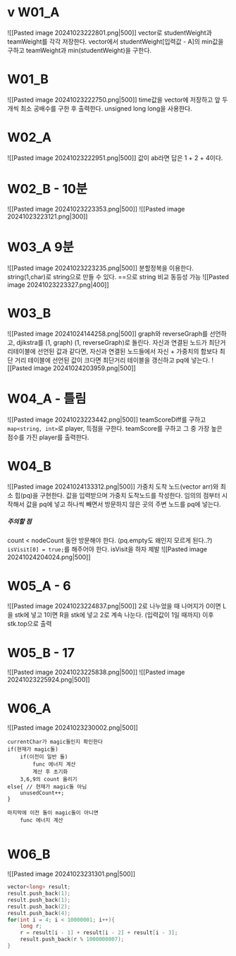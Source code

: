 # v W01_A
![[Pasted image 20241023222801.png|500]]
vector로 studentWeight과 teamWeight를 각각 저장한다.
vector에서 studentWeight\[입력값 - A]의 min값을 구하고
teamWeight과 min(studentWeight)을 구한다.
# W01_B
![[Pasted image 20241023222750.png|500]]
time값을 vector에 저장하고 
앞 두개씩 최소 공배수를 구한 후 출력한다.
unsigned long long을 사용한다.
# W02_A
![[Pasted image 20241023222951.png|500]]
값이 ab라면 답은 1 + 2 + 4이다.
# W02_B - 10분
![[Pasted image 20241023223353.png|500]]
![[Pasted image 20241023223121.png|300]]
# W03_A 9분
![[Pasted image 20241023223235.png|500]]
분할정복을 이용한다.
string(1,char)로 string으로 만들 수 있다.
\==으로 string 비교 동등성 가능
![[Pasted image 20241023223327.png|400]]

# W03_B
![[Pasted image 20241024144258.png|500]]
graph와 reverseGraph를 선언하고, djikstra를 (1, graph) (1, reverseGraph)로 돌린다.
자신과 연결된 노드가 최단거리테이블에 선언된 값과 같다면, 자신과 연결된 노드들에서 자신 + 가중치의 합보다 최단 거리 테이블에 선언된 값이 크다면 최단거리 테이블을 갱신하고 pq에 넣는다.
![[Pasted image 20241024203959.png|500]]

# W04_A - 틀림
![[Pasted image 20241023223442.png|500]]
teamScoreDiff를 구하고
`map<string, int>`로 player, 득점을 구한다.
teamScore를 구하고 그 중 가장 높은 점수를 가진 player를 출력한다.
# W04_B
![[Pasted image 20241024133312.png|500]]
가중치 도착 노드(vector arr)와 최소 힙(pq)을 구현한다.
값을 입력받으며 가중치 도착노드를 작성한다.
임의의 점부터 시작해서 값을 pq에 넣고 하나씩 빼면서 방문하지 않은 곳의 주변 노드를 pq에 넣는다.
##### 주의할 점
count < nodeCount 동안 방문해야 한다. (pq.empty도 왜인지 모르게 된다..?)
`isVisit[0] = true;`를 해주어야 한다.
isVisit을 하자 제발
![[Pasted image 20241024204024.png|500]]

# W05_A - 6
![[Pasted image 20241023224837.png|500]]
2로 나누었을 때 나머지가 0이면 L을 stk에 넣고 1이면 R을 stk에 넣고 2로 계속 나눈다. (입력값이 1일 때까지)
이후 stk.top으로 출력
# W05_B - 17
![[Pasted image 20241023225838.png|500]]
![[Pasted image 20241023225924.png|500]]
# W06_A
![[Pasted image 20241023230002.png|500]]
```
currentChar가 magic돌인지 확인한다
if(현재가 magic돌)
	if(이전이 일반 돌)
		func 에너지 계산
		계산 후 초기화
	3,6,9의 count 올리기
else{ // 현재가 magic돌 아님
	unusedCount++;
}

마지막에 이전 돌이 magic돌이 아니면
	func 에너지 계산
	
```
# W06_B
![[Pasted image 20241023231301.png|500]]
```c
vector<long> result;
result.push_back(1);
result.push_back(1);
result.push_back(2);
result.push_back(4);
for(int i = 4; i < 10000001; i++){
	long r;
	r = result[i - 1] + result[i - 2] + result[i - 3];
	result.push_back(r % 1000000007);
}
```